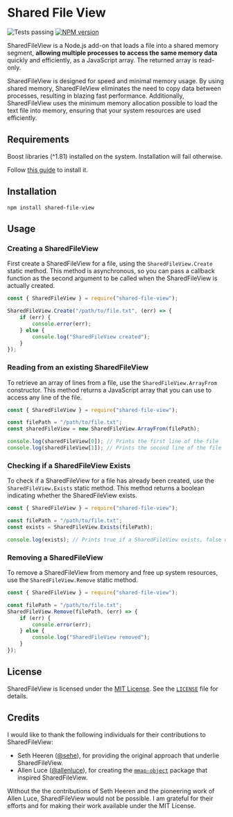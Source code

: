 # Shared File View

![Tests passing](https://github.com/monteiz/shared-file-view/actions/workflows/tests.yml/badge.svg)
[![NPM version](https://badge.fury.io/js/shared-file-view.svg)](https://badge.fury.io/js/shared-file-view)

SharedFileView is a Node.js add-on that loads a file into a shared memory segment, **allowing multiple processes to access the same memory data** quickly and efficiently, as a JavaScript array. The returned array is read-only.

SharedFileView is designed for speed and minimal memory usage. By using shared memory, SharedFileView eliminates the need to copy data between processes, resulting in blazing fast performance. Additionally, SharedFileView uses the minimum memory allocation possible to load the text file into memory, ensuring that your system resources are used efficiently.

## Requirements

Boost libraries (^1.81) installed on the system. Installation will fail otherwise.

Follow [this guide](https://www.boost.org/doc/libs/1_81_0/more/getting_started/index.html) to install it.

## Installation

```npm
npm install shared-file-view
```

## Usage

### Creating a SharedFileView

First create a SharedFileView for a file, using the `SharedFileView.Create` static method. This method is asynchronous, so you can pass a callback function as the second argument to be called when the SharedFileView is actually created.

```js
const { SharedFileView } = require("shared-file-view");

SharedFileView.Create("/path/to/file.txt", (err) => {
	if (err) {
		console.error(err);
	} else {
		console.log("SharedFileView created");
	}
});
```

### Reading from an existing SharedFileView

To retrieve an array of lines from a file, use the `SharedFileView.ArrayFrom` constructor. This method returns a JavaScript array that you can use to access any line of the file.

```js
const { SharedFileView } = require("shared-file-view");

const filePath = "/path/to/file.txt";
const sharedFileView = new SharedFileView.ArrayFrom(filePath);

console.log(sharedFileView[0]); // Prints the first line of the file
console.log(sharedFileView[1]); // Prints the second line of the file
```

### Checking if a SharedFileView Exists

To check if a SharedFileView for a file has already been created, use the `SharedFileView.Exists` static method. This method returns a boolean indicating whether the SharedFileView exists.

```js
const { SharedFileView } = require("shared-file-view");

const filePath = "/path/to/file.txt";
const exists = SharedFileView.Exists(filePath);

console.log(exists); // Prints true if a SharedFileView exists, false otherwise
```

### Removing a SharedFileView

To remove a SharedFileView from memory and free up system resources, use the `SharedFileView.Remove` static method.

```js
const { SharedFileView } = require("shared-file-view");

const filePath = "/path/to/file.txt";
SharedFileView.Remove(filePath, (err) => {
	if (err) {
		console.error(err);
	} else {
		console.log("SharedFileView removed");
	}
});
```

## License

SharedFileView is licensed under the [MIT License](https://opensource.org/licenses/MIT). See the [`LICENSE`](LICENSE) file for details.

## Credits

I would like to thank the following individuals for their contributions to SharedFileView:

- Seth Heeren ([@sehe](https://github.com/sehe)), for providing the original approach that underlie SharedFileView.
- Allen Luce ([@allenluce](https://github.com/allenluce)), for creating the [`mmap-object`](https://github.com/allenluce/mmap-object) package that inspired SharedFileView.

Without the the contributions of Seth Heeren and the pioneering work of Allen Luce, SharedFileView would not be possible. I am grateful for their efforts and for making their work available under the MIT License.
